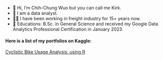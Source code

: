 - 👋 Hi, I’m Chih-Chung Wuo but you can call me Kirk.
- 🌱 I am a data analyst.
- 👨🏻 I have been working in freight industry for 15+ years now.
- 💎 Educations: B.Sc. in General Science and received my Google Data Analytics Professional Certification in January 2023.

#### Here is a list of my portfolios on Kaggle:
[Cyclistic Bike Usage Analysis: using R](https://www.kaggle.com/code/chihchungwuo/cyclistic-bike-usage-analysis)


<!---
kirkovski/kirkovski is a ✨ special ✨ repository because its `README.md` (this file) appears on your GitHub profile.
You can click the Preview link to take a look at your changes.
--->
